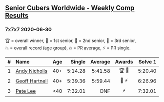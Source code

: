 <style>table {white-space: nowrap;}</style>

## [Senior Cubers Worldwide - Weekly Comp Results](/scw-comp/results/)
### 7x7x7 2020-06-30

<span style="white-space: nowrap;">🏆 = overall winner</span>, <span style="white-space: nowrap;">🥇 = 1st senior</span>, <span style="white-space: nowrap;">🥈 = 2nd senior</span>, <span style="white-space: nowrap;">🥉 = 3rd senior</span>, <span style="white-space: nowrap;">💥 = overall record (age group)</span>, <span style="white-space: nowrap;">🔥 = PR average</span>, <span style="white-space: nowrap;">⚡ = PR single</span>.

| # | Name | Age | Single | Average | Awards | Solve 1 | Solve 2 | Solve 3 | Video |
| :--: | :-- | :--: | --: | --: | :--: | --: | --: | --: | :-- |
| 1 | [Andy Nicholls](../../persons/andy_nicholls/777.md) | 40+ | 5:14.28 | 5:41.58 | 🏆 🥇 | 5:20.40 | 5:14.28 | 6:30.05 | [Desktop](https://www.facebook.com/events/284746466306313/permalink/285160832931543) / [Mobile](https://m.facebook.com/events/284746466306313?view=permalink&id=285160832931543) |
| 2 | [Geoff Hartnell](../../persons/geoff_hartnell/777.md) | 40+ | 5:39.36 | 5:59.44 | 🥈 ⚡ | 6:26.96 | 5:39.36 | 5:52.01 | [Desktop](https://www.facebook.com/events/284746466306313/permalink/285669486214011) / [Mobile](https://m.facebook.com/events/284746466306313?view=permalink&id=285669486214011) |
| 3 | [Pete Lee](../../persons/pete_lee/777.md) | <40 | 7:32.01 | DNF | ⚡ | 7:32.01 | DNF | DNS | [Desktop](https://www.facebook.com/events/284746466306313/permalink/285013929612900) / [Mobile](https://m.facebook.com/events/284746466306313?view=permalink&id=285013929612900) |

<!-- Global site tag (gtag.js) - Google Analytics -->
<script async src="https://www.googletagmanager.com/gtag/js?id=UA-86348435-3"></script>
<script>window.dataLayer = window.dataLayer || []; function gtag() {dataLayer.push(arguments);} gtag('js', new Date()); gtag('config', 'UA-86348435-3');</script>

